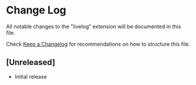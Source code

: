 # Change Log

All notable changes to the "livelog" extension will be documented in this file.

Check [Keep a Changelog](http://keepachangelog.com/) for recommendations on how to structure this file.

## [Unreleased]

- Initial release